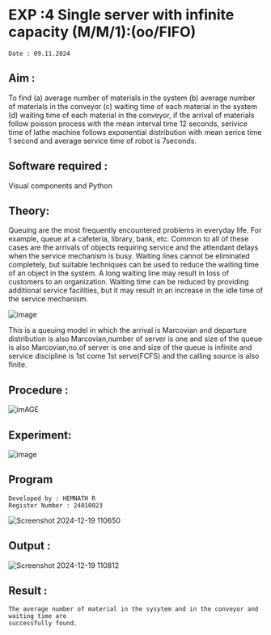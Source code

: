# EXP :4 Single server with infinite capacity (M/M/1):(oo/FIFO)
```
Date : 09.11.2024
```


## Aim :
To find (a) average number of materials in the system (b) average number of materials in the conveyor (c) waiting time of each material in the system (d) waiting time of each material in the conveyor, if the arrival  of materials follow poisson process with the mean interval time 12 seconds, serivice time of lathe machine follows exponential distribution with mean serice time 1 second and average service time of robot is 7seconds.



## Software required :
Visual components and Python



## Theory:
Queuing are the most frequently encountered problems in everyday life. For example, queue at a cafeteria, library, bank, etc. Common to all of these cases are the arrivals of objects requiring service and the attendant delays when the service mechanism is busy. Waiting lines cannot be eliminated completely, but suitable techniques can be used to reduce the waiting time of an object in the system. A long waiting line may result in loss of customers to an organization. Waiting time can be reduced by providing additional service facilities, but it may result in an increase in the idle time of the service mechanism.

![image](1.png)

This is a queuing model in which the arrival is Marcovian and departure distribution is also Marcovian,number of server is one and size of the queue is also Marcovian,no.of server is one and size of the queue is infinite and service discipline is 1st come 1st serve(FCFS) and the calling source is also finite.



## Procedure :

![imAGE](2.png)



## Experiment:
![image](https://github.com/user-attachments/assets/046b6ec5-6036-440a-9c09-cc5008454c8c)



## Program
```
Developed by : HEMNATH R
Register Number : 24010023
```
![Screenshot 2024-12-19 110650](https://github.com/user-attachments/assets/0edd41ec-76b0-480f-98df-75c2031edf0d)



## Output :
![Screenshot 2024-12-19 110812](https://github.com/user-attachments/assets/1c4ec9cd-e9e8-413f-94ee-fb1da4eec3b9)



## Result :
```
The average number of material in the sysytem and in the conveyor and waiting time are
successfully found.
```
